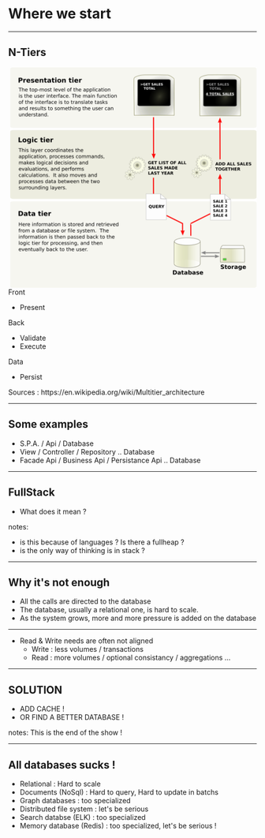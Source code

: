 # Where we start
-----
## N-Tiers
<!-- -- class="left" -->
<img src="../_assets/Overview_of_a_three-tier_application_vectorVersion.svg" width="500em" style="float:right"/>

Front 
- Present

Back
- Validate
- Execute

Data
- Persist

<div class="footer">
Sources : https://en.wikipedia.org/wiki/Multitier_architecture
</div>


---
## Some examples
- S.P.A. / Api / Database
- View / Controller / Repository .. Database
- Facade Api / Business Api / Persistance Api .. Database


---
## FullStack
- What does it mean ?

notes: 
- is this because of languages ? Is there a fullheap ?
- is the only way of thinking is in stack ?




-----
## Why it's not enough
- All the calls are directed to the database
- The database, usually a relational one, is hard to scale.
- As the system grows, more and more pressure is added on the database

---
- Read & Write needs are often not aligned
  * Write : less volumes / transactions
  * Read : more volumes / optional consistancy / aggregations ...
 
-----
## SOLUTION

- ADD CACHE !
- OR FIND A BETTER DATABASE !

notes:
This is the end of the show !

-----
## All databases sucks !
- Relational : Hard to scale
- Documents (NoSql) : Hard to query, Hard to update in batchs
- Graph databases : too specialized
- Distributed file system : let's be serious
- Search databse (ELK) : too specialized
- Memory database (Redis) : too specialized, let's be serious !

